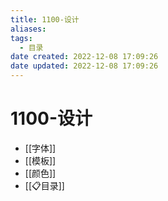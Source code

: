 ```yaml
---
title: 1100-设计
aliases:
tags:
  - 目录
date created: 2022-12-08 17:09:26
date updated: 2022-12-08 17:09:26
---
```


# 1100-设计

- [[字体]]
- [[模板]]
- [[颜色]]
- [[📋目录]]
